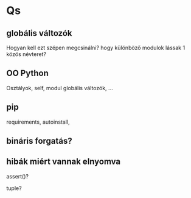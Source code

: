 # Qs

## globális változók

Hogyan kell ezt szépen megcsinálni? hogy különböző modulok lássak 1 közös névteret?

## OO Python

Osztályok, self, modul globális változók, ...

## pip

requirements, autoinstall, 

## bináris forgatás?

## hibák miért vannak elnyomva

assert()?

tuple?